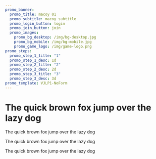 ```yaml
---
promo_banner:
  promo_title: macoy 01
  promo_subtitle: macoy subtitle
  promo_login_button: login
  promo_join_button: join
  promo_images:
    promo_bg_desktop: /img/bg-desktop.jpg
    promo_bg_mobile: /img/bg-mobile.jpg
    promo_game_logo: /img/game-logo.png
promo_steps:
  promo_step_1_title: "1"
  promo_step_1_desc: 1d
  promo_step_2_title: "2"
  promo_step_2_desc: 2d
  promo_step_3_title: "3"
  promo_step_3_desc: 3d
promo_template: VJLP1-NoForm
---
```

# The quick brown fox jump over the lazy dog

The quick brown fox jump over the lazy dog

The quick brown fox jump over the lazy dog

The quick brown fox jump over the lazy dog